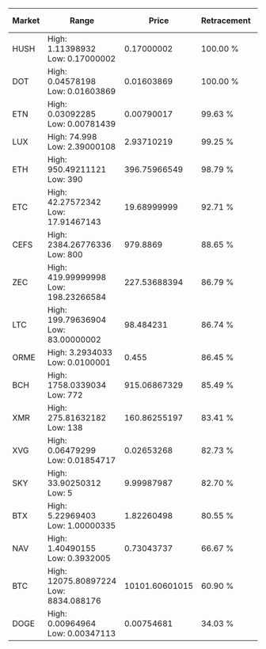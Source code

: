 | Market | Range | Price| Retracement | Doubles to 50% |
| --- | --- | --- | --- | --- |
| HUSH | High: 1.11398932<br />Low: 0.17000002 | 0.17000002 | 100.00 % | 3.78 |
| DOT | High: 0.04578198<br />Low: 0.01603869 | 0.01603869 | 100.00 % | 1.93 |
| ETN | High: 0.03092285<br />Low: 0.00781439 | 0.00790017 | 99.63 % | 2.45 |
| LUX | High: 74.998<br />Low: 2.39000108 | 2.93710219 | 99.25 % | 13.17 |
| ETH | High: 950.49211121<br />Low: 390 | 396.75966549 | 98.79 % | 1.69 |
| ETC | High: 42.27572342<br />Low: 17.91467143 | 19.68999999 | 92.71 % | 1.53 |
| CEFS | High: 2384.26776336<br />Low: 800 | 979.8869 | 88.65 % | 1.62 |
| ZEC | High: 419.99999998<br />Low: 198.23266584 | 227.53688394 | 86.79 % | 1.36 |
| LTC | High: 199.79636904<br />Low: 83.00000002 | 98.484231 | 86.74 % | 1.44 |
| ORME | High: 3.2934033<br />Low: 0.0100001 | 0.455 | 86.45 % | 3.63 |
| BCH | High: 1758.0339034<br />Low: 772 | 915.06867329 | 85.49 % | 1.38 |
| XMR | High: 275.81632182<br />Low: 138 | 160.86255197 | 83.41 % | 1.29 |
| XVG | High: 0.06479299<br />Low: 0.01854717 | 0.02653268 | 82.73 % | 1.57 |
| SKY | High: 33.90250312<br />Low: 5 | 9.99987987 | 82.70 % | 1.95 |
| BTX | High: 5.22969403<br />Low: 1.00000335 | 1.82260498 | 80.55 % | 1.71 |
| NAV | High: 1.40490155<br />Low: 0.3932005 | 0.73043737 | 66.67 % | 1.23 |
| BTC | High: 12075.80897224<br />Low: 8834.088176 | 10101.60601015 | 60.90 % | 1.03 |
| DOGE | High: 0.00964964<br />Low: 0.00347113 | 0.00754681 | 34.03 % | 0.00 |
